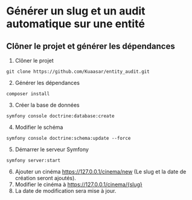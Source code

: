 # Générer un slug et un audit automatique sur une entité
## Clôner le projet et générer les dépendances
1. Clôner le projet
```
git clone https://github.com/Kuaasar/entity_audit.git
```
2. Générer les dépendances
```
composer install
```
3. Créer la base de données
```
symfony console doctrine:database:create
```
4. Modifier le schéma
```
symfony console doctrine:schema:update --force
```
5. Démarrer le serveur Symfony
```
symfony server:start
```
6. Ajouter un cinéma <a href="https://127.0.0.1/cinema/new">https://127.0.0.1/cinema/new</a> (Le slug et la date de création seront ajoutés).
7. Modifier le cinéma à https://127.0.0.1/cinema/{slug}
8. La date de modification sera mise à jour.